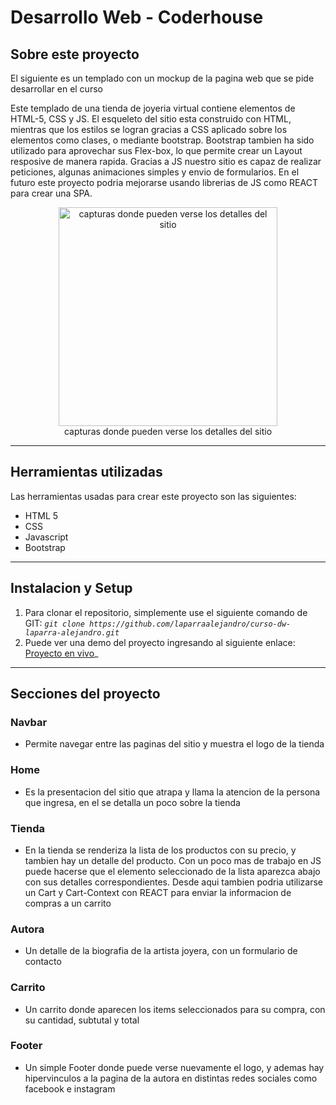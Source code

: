 # Desarrollo Web - Coderhouse

## Sobre este proyecto

El siguiente es un templado con un mockup de la pagina web que se pide desarrollar en el curso <br>


Este templado de una tienda de joyeria virtual contiene elementos de HTML-5, CSS y JS. El esqueleto del sitio esta construido con HTML, mientras que los estilos se logran gracias a CSS aplicado sobre los elementos como clases, o mediante bootstrap. Bootstrap tambien ha sido utilizado para aprovechar sus Flex-box, lo que permite crear un Layout resposive de manera rapida. Gracias a JS nuestro sitio es capaz de realizar peticiones, algunas animaciones simples y envio de formularios. En el futuro este proyecto podria mejorarse usando librerias de JS como REACT para crear una SPA.  

<figure style="text-align: center">
   <img 
    alt="capturas donde pueden verse los detalles del sitio"
    with="350" 
    height="350" 
    src="https://firebasestorage.googleapis.com/v0/b/tienda-laparra-react-1.appspot.com/o/ecommerce-dw-laparra.png?alt=media&token=280e8a70-268e-41fe-9e6c-fac85fcfed1e" 
  />
  <figcaption>capturas donde pueden verse los detalles del sitio</figcaption>
</figure>

<hr>

## Herramientas utilizadas

Las herramientas usadas para crear este proyecto son las siguientes:

- HTML 5
- CSS
- Javascript
- Bootstrap

<hr>

## Instalacion y Setup

1. Para clonar el repositorio, simplemente use el siguiente comando de GIT:  _`git clone https://github.com/laparraalejandro/curso-dw-laparra-alejandro.git`_
2.  Puede ver una demo del proyecto ingresando al siguiente enlace: [Proyecto en vivo](https://curso-dw-laparra-alejandro.netlify.app/)_

<hr>

## Secciones del proyecto

### Navbar

- Permite navegar entre las paginas del sitio y muestra el logo de la tienda

### Home

- Es la presentacion del sitio que atrapa y llama la atencion de la persona que ingresa, en el se detalla un poco sobre la tienda 


### Tienda

- En la tienda se renderiza la lista de los productos con su precio, y tambien hay un detalle del producto. Con un poco mas de trabajo en JS puede hacerse que el elemento seleccionado de la lista aparezca abajo con sus detalles correspondientes. Desde aqui tambien podria utilizarse un Cart y Cart-Context con REACT para enviar la informacion de compras a un carrito

### Autora

- Un detalle de la biografia de la artista joyera, con un formulario de contacto

### Carrito

- Un carrito donde aparecen los items seleccionados para su compra, con su cantidad, subtutal y total

### Footer

- Un simple Footer donde puede verse nuevamente el logo, y ademas hay hipervinculos a la pagina de la autora en distintas redes sociales como facebook e instagram
